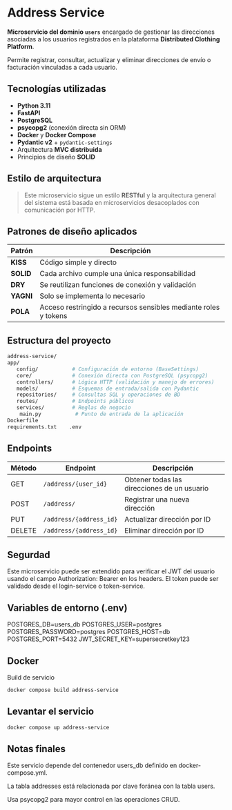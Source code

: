 # Address Service

**Microservicio del dominio `users`** encargado de gestionar las direcciones asociadas a los usuarios registrados en la plataforma **Distributed Clothing Platform**.

Permite registrar, consultar, actualizar y eliminar direcciones de envío o facturación vinculadas a cada usuario.

## Tecnologías utilizadas

- **Python 3.11**
- **FastAPI**
- **PostgreSQL**
- **psycopg2** (conexión directa sin ORM)
- **Docker** y **Docker Compose**
- **Pydantic v2** + `pydantic-settings`
- Arquitectura **MVC distribuida**
- Principios de diseño **SOLID**


## Estilo de arquitectura

> Este microservicio sigue un estilo **RESTful** y la arquitectura general del sistema está basada en microservicios desacoplados con comunicación por HTTP.


## Patrones de diseño aplicados

| Patrón     | Descripción |
|------------|-------------|
| **KISS**   | Código simple y directo |
| **SOLID**  | Cada archivo cumple una única responsabilidad |
| **DRY**    | Se reutilizan funciones de conexión y validación |
| **YAGNI**  | Solo se implementa lo necesario |
| **POLA**   | Acceso restringido a recursos sensibles mediante roles y tokens |

## Estructura del proyecto

```bash
address-service/
app/
   config/           # Configuración de entorno (BaseSettings)
   core/             # Conexión directa con PostgreSQL (psycopg2)
   controllers/      # Lógica HTTP (validación y manejo de errores)
   models/           # Esquemas de entrada/salida con Pydantic
   repositories/     # Consultas SQL y operaciones de BD
   routes/           # Endpoints públicos
   services/         # Reglas de negocio
    main.py           # Punto de entrada de la aplicación
Dockerfile
requirements.txt    .env
```

## Endpoints
| Método | Endpoint                | Descripción                                 |
| ------ | ----------------------- | ------------------------------------------- |
| GET    | `/address/{user_id}`    | Obtener todas las direcciones de un usuario |
| POST   | `/address/`             | Registrar una nueva dirección               |
| PUT    | `/address/{address_id}` | Actualizar dirección por ID                 |
| DELETE | `/address/{address_id}` | Eliminar dirección por ID                   |

## Segurdad
Este microservicio puede ser extendido para verificar el JWT del usuario usando el campo Authorization: Bearer <token> en los headers.
El token puede ser validado desde el login-service o token-service.

## Variables de entorno (.env)
POSTGRES_DB=users_db
POSTGRES_USER=postgres
POSTGRES_PASSWORD=postgres
POSTGRES_HOST=db
POSTGRES_PORT=5432
JWT_SECRET_KEY=supersecretkey123

## Docker
Build de servicio
```bash
docker compose build address-service
```
## Levantar el servicio
```bash
docker compose up address-service
```

## Notas finales
Este servicio depende del contenedor users_db definido en docker-compose.yml.

La tabla addresses está relacionada por clave foránea con la tabla users.

Usa psycopg2 para mayor control en las operaciones CRUD.